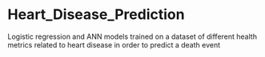# Heart_Disease_Prediction
Logistic regression and ANN models trained on a dataset of different health metrics related to heart disease in order to predict a death event 
